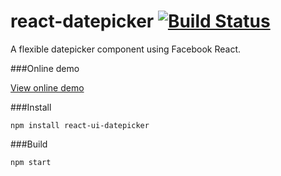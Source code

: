 # react-datepicker [![Build Status](https://travis-ci.org/WJsjtu/react-datepicker.svg?branch=master)](https://travis-ci.org/WJsjtu/react-datepicker)
A flexible datepicker component using Facebook React.

###Online demo

[View online demo](http://wjsjtu.github.io/react-datepicker/test/datepicker/index.html)

###Install

`npm install react-ui-datepicker`


###Build

`npm start`
